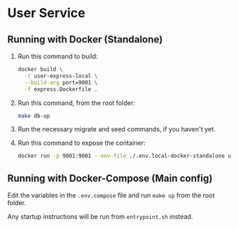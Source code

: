 # User Service

## Running with Docker (Standalone)

1. Run this command to build:
    ```sh
    docker build \
      -t user-express-local \
      --build-arg port=9001 \
      -f express.Dockerfile .
    ```
2. Run this command, from the root folder:
    ```sh
    make db-up
    ```

3. Run the necessary migrate and seed commands, if you haven't yet.

4. Run this command to expose the container:
    ```sh
    docker run -p 9001:9001 --env-file ./.env.local-docker-standalone user-express-local
    ```

## Running with Docker-Compose (Main config)

Edit the variables in the `.env.compose` file and run `make up` from the root folder.

Any startup instructions will be run from `entrypoint.sh` instead.
